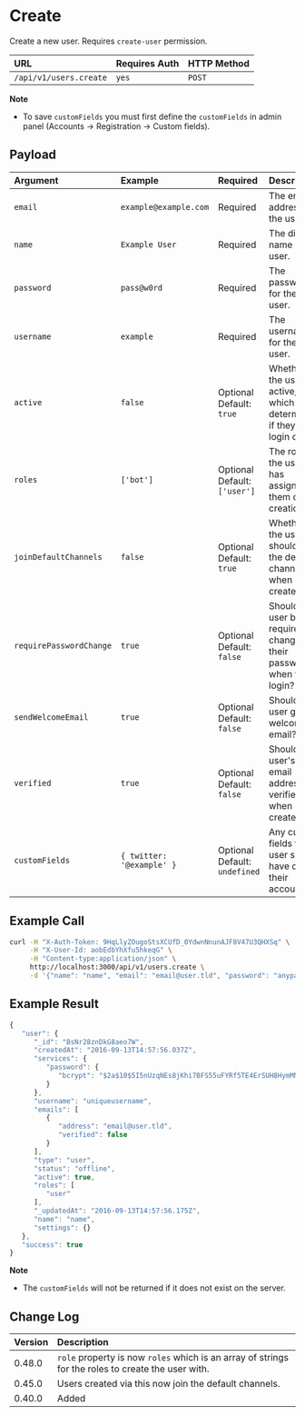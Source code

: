# Create

Create a new user. Requires `create-user` permission.

| URL | Requires Auth | HTTP Method |
| :--- | :--- | :--- |
| `/api/v1/users.create` | `yes` | `POST` |

**Note**

* To save `customFields` you must first define the `customFields` in admin panel \(Accounts -&gt; Registration -&gt; Custom fields\).

## Payload

| Argument | Example | Required | Description |
| :--- | :--- | :--- | :--- |
| `email` | `example@example.com` | Required | The email address for the user. |
| `name` | `Example User` | Required | The display name of the user. |
| `password` | `pass@w0rd` | Required | The password for the user. |
| `username` | `example` | Required | The username for the user. |
| `active` | `false` | Optional   Default: `true` | Whether the user is active, which determines if they can login or not. |
| `roles` | `['bot']` | Optional   Default: `['user']` | The roles the user has assigned to them on creation. |
| `joinDefaultChannels` | `false` | Optional   Default: `true` | Whether the user should join the default channels when created. |
| `requirePasswordChange` | `true` | Optional   Default: `false` | Should the user be required to change their password when they login? |
| `sendWelcomeEmail` | `true` | Optional   Default: `false` | Should the user get a welcome email? |
| `verified` | `true` | Optional   Default: `false` | Should the user's email address be verified when created? |
| `customFields` | `{ twitter: '@example' }` | Optional   Default: `undefined` | Any custom fields the user should have on their account. |

## Example Call

```bash
curl -H "X-Auth-Token: 9HqLlyZOugoStsXCUfD_0YdwnNnunAJF8V47U3QHXSq" \
     -H "X-User-Id: aobEdbYhXfu5hkeqG" \
     -H "Content-type:application/json" \
     http://localhost:3000/api/v1/users.create \
     -d '{"name": "name", "email": "email@user.tld", "password": "anypassyouwant", "username": "uniqueusername"}'
```

## Example Result

```javascript
{
   "user": {
      "_id": "BsNr28znDkG8aeo7W",
      "createdAt": "2016-09-13T14:57:56.037Z",
      "services": {
         "password": {
            "bcrypt": "$2a$10$5I5nUzqNEs8jKhi7BFS55uFYRf5TE4ErSUH8HymMNAbpMAvsOcl2C"
         }
      },
      "username": "uniqueusername",
      "emails": [
         {
            "address": "email@user.tld",
            "verified": false
         }
      ],
      "type": "user",
      "status": "offline",
      "active": true,
      "roles": [
         "user"
      ],
      "_updatedAt": "2016-09-13T14:57:56.175Z",
      "name": "name",
      "settings": {}
   },
   "success": true
}
```

**Note**

* The `customFields` will not be returned if it does not exist on the server.

## Change Log

| Version | Description |
| :--- | :--- |
| 0.48.0 | `role` property is now `roles` which is an array of strings for the roles to create the user with. |
| 0.45.0 | Users created via this now join the default channels. |
| 0.40.0 | Added |


